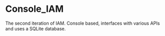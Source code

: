 # Console_IAM
The second iteration of IAM. Console based, interfaces with various APIs and uses a SQLite database.
